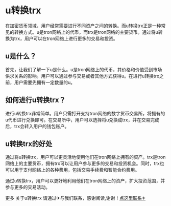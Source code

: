 # u转换trx

在加密货币领域，用户经常需要进行不同资产之间的转换。而u转换trx正是一种常见的转换方式。u是tron网络上的代币，而trx是tron网络的主要货币。通过将u转换为trx，用户可以在tron网络上进行更多的交易和投资。

## u是什么？

首先，让我们了解一下u是什么。u是tron网络上的代币，其价格和价值受到市场供求关系的影响。用户可以通过参与交易或者其他方式获得u。在进行u转换trx之前，用户需要先拥有一定数量的u。

## 如何进行u转换trx？

进行u转换trx非常简单。用户只需打开支持tron网络的数字货币交易所，将拥有的u代币进行兑换即可。在交易所中，用户可以选择将u兑换成trx，并在交易完成后，trx会转入用户的钱包账户。

## u转换trx的好处

通过将u转换trx，用户可以更灵活地使用他们在tron网络上拥有的资产。trx是tron网络上的主要货币，拥有trx可以让用户参与更多的交易和投资机会。同时，trx也可以用于支付网络上的各种费用，包括交易手续费和智能合约费用。

通过u转换trx，用户可以更好地利用他们在tron网络上的资产，扩大投资范围，并参与更多的交易活动。

更多 关于u转换trx 请通过✈与我们联系，感谢阅读,谢谢！[点这里联系✈](https://ss.k02.cc)